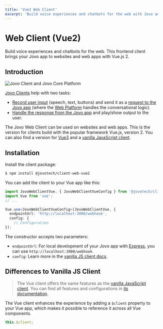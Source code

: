 ```yaml
---
title: 'Vue2 Web Client'
excerpt: 'Build voice experiences and chatbots for the web with Jovo and VueJS v2.'
---
```


# Web Client (Vue2)

Build voice experiences and chatbots for the web. This frontend client brings your Jovo app to websites and web apps with Vue.js 2.

## Introduction

![Jovo Client and Jovo Core Platform](https://github.com/jovotech/jovo-framework/raw/master/jovo-platforms/jovo-platform-core/img/jovo-client-platform-communication.png 'How Jovo Core Platform communicates with clients like web apps')

[Jovo Clients](https://v4.jovo.tech/docs/clients) help with two tasks:

- [Record user input](#record-user-input) (speech, text, buttons) and send it as a [request to the Jovo app](#send-a-request-to-jovo) (where the [Web Platform](https://v4.jovo.tech/marketplace/platform-web) handles the conversational logic).
- [Handle the response from the Jovo app](#handle-the-response-from-jovo) and play/show output to the user.

The Jovo Web Client can be used on websites and web apps. This is the version for clients build with the popular framework Vue.js, version 2. You can also find a version for [Vue3](https://v4.jovo.tech/marketplace/client-web-vue3) and a [vanilla JavaScript client](https://v4.jovo.tech/marketplace/client-web).

## Installation

Install the client package:

```bash
$ npm install @jovotech/client-web-vue2
```

You can add the client to your Vue app like this:

```typescript
import JovoWebClientVue, { JovoWebClientVueConfig } from '@jovotech/client-web-vue2';
import Vue from 'vue';
// ...

Vue.use<JovoWebClientVueConfig>(JovoWebClientVue, {
  endpointUrl: 'http://localhost:3000/webhook',
  config: {
    // Configuration
});
```

The constructor accepts two parameters:

- `endpointUrl`: For local development of your Jovo app with [Express](https://v4.jovo.tech/marketplace/server-express), you can use `http://localhost:3000/webhook`.
- `config`: Learn more in the [vanilla JS client docs](https://v4.jovo.tech/marketplace/client-web#configuration).

## Differences to Vanilla JS Client

> The Vue client offers the same features as the [vanilla JavaScript client](https://v4.jovo.tech/marketplace/client-web). You can find all features and configurations in [its documentation](https://v4.jovo.tech/marketplace/client-web).

The Vue client enhances the experience by adding a `$client` property to your Vue app, which makes it possible to reference it across all Vue components.

```typescript
this.$client;
```

